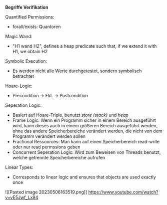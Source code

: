 **Begriffe Verifikation**

Quantified Permissions:
-  forall/exists: Quantoren

Magic Wand:
- "H1 wand H2", defines a heap predicate such that, if we extend it with H1, we obtain H2

Symbolic Execution:
- Es werden nicht alle Werte durchgetestet, sondern symbolisch betrachtet

Hoare-Logic:
- Precondition -> Fkt. -> Postcondition

Seperation Logic:
- Basiert auf Hoare-Triple, benutzt *store (stack)* und *heap* 
- Frame Logic: Wenn ein Programm sicher in einem Bereich ausgeführt wird, kann dieses auch in einem größeren Bereich ausgeführt werden, ohne das andere Speicherbereiche verändert werden, die nicht von dem Programm verändert werden sollen
- Fractional Ressources: Man kann auf einen Speicherbereich read-write oder nur read permssions geben
- Concurrent Seperation Logic: Wird zum Beweisen von Threads benutzt, welche getrennte Speicherbereiche aufrufen

Linear Types: 
- Corresponds to linear logic and ensures that objects are used exactly once

![[Pasted image 20230506163519.png]]
https://www.youtube.com/watch?v=vE5Jwf_Lx94